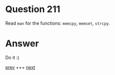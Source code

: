 
# Question 211



Read `man` for the functions: `memcpy`, `memset`, `strcpy`.


# Answer



Do it :) 


[prev](210.md) +++ [next](212.md)

